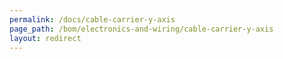 ```yaml
---
permalink: /docs/cable-carrier-y-axis
page_path: /bom/electronics-and-wiring/cable-carrier-y-axis
layout: redirect
---
```


